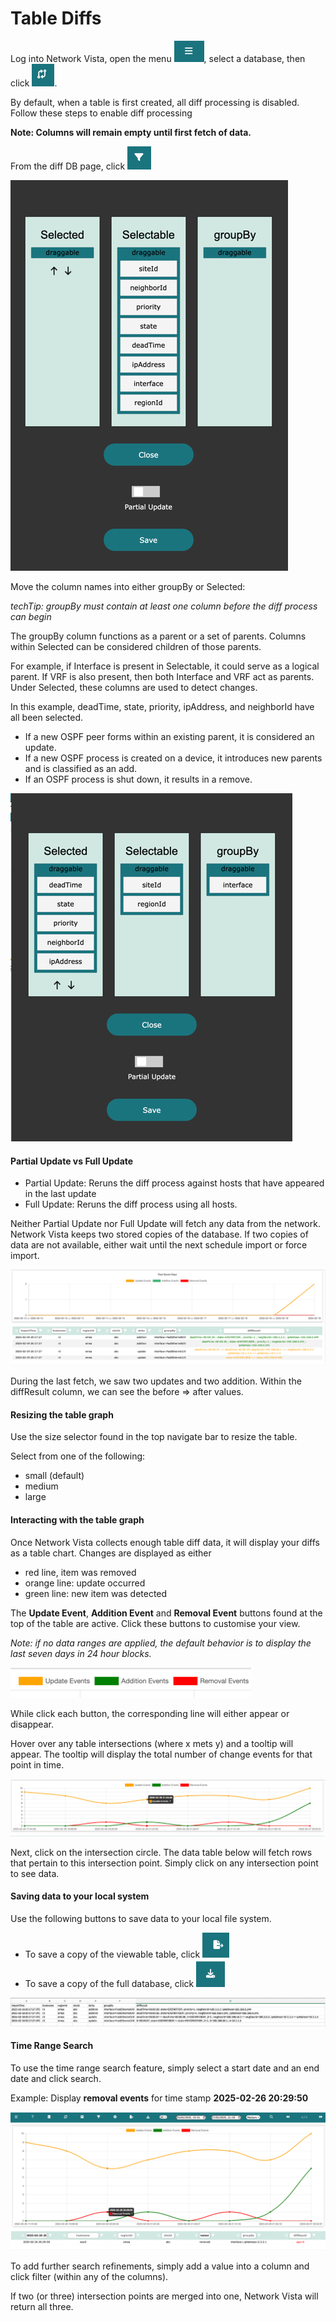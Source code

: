 # Table Diffs

Log into Network Vista, open the menu ![img_1.png](imgs/img_1.png), select a database, then click ![img.png](imgs/img.png).

By default, when a table is first created, all diff processing is disabled. Follow these steps to enable diff processing

**Note: Columns will remain empty until first fetch of data.**


From the diff DB page, click ![img_2.png](imgs/img_2.png)

![img_3.png](imgs/img_3.png)

Move the column names into either groupBy or Selected:

<i>techTip: groupBy must contain at least one column before the diff process can begin</i>

The groupBy column functions as a parent or a set of parents. Columns within Selected can be considered children of those parents.

For example, if Interface is present in Selectable, it could serve as a logical parent. If VRF is also present, then both Interface and VRF act as parents. 
Under Selected, these columns are used to detect changes.

In this example, deadTime, state, priority, ipAddress, and neighborId have all been selected.

* If a new OSPF peer forms within an existing parent, it is considered an update.
* If a new OSPF process is created on a device, it introduces new parents and is classified as an add.
* If an OSPF process is shut down, it results in a remove.

![img_4.png](imgs/img_4.png)

#### Partial Update vs Full Update

* Partial Update: Reruns the diff process against hosts that have appeared in the last update
* Full Update: Reruns the diff process using all hosts. 

Neither Partial Update nor Full Update will fetch any data from the network. Network Vista keeps two stored copies of the database.
If two copies of data are not available, either wait until the next schedule import or force import.

![img_5.png](imgs/img_5.png)

During the last fetch, we saw two updates and two addition. Within the diffResult column, we can see the before => after values.  

#### Resizing the table graph

Use the size selector found in the top navigate bar to resize the table. 

Select from one of the following:

* small (default)
* medium
* large

#### Interacting with the table graph

Once Network Vista collects enough table diff data, it will display your diffs as a table chart. Changes are displayed as either

* red line, item was removed
* orange line: update occurred
* green line: new item was detected

The **Update Event**, **Addition Event** and **Removal Event** buttons found at the top of the table are active. Click these buttons to customise your view. 

<i>Note: if no data ranges are applied, the default behavior is to display the last seven days in 24 hour blocks.</i>


![img_13.png](imgs/img_13.png)

While click each button, the corresponding line will either appear or disappear. 

Hover over any table intersections (where x mets y) and a tooltip will appear. The tooltip will display the total number of change events for that point in time.

![img_14.png](imgs/img_14.png)

Next, click on the intersection circle. The data table below will fetch rows that pertain to this intersection point. Simply click on any intersection point 
to see data. 

#### Saving data to your local system

Use the following buttons to save data to your local file system.

* To save a copy of the viewable table, click ![img_8.png](imgs/img_8.png)
* To save a copy of the full database, click ![img_9.png](imgs/img_9.png)

![img_10.png](imgs/img_10.png)


#### Time Range Search

To use the time range search feature, simply select a start date and an end date and click search.

Example: Display **removal events** for time stamp **2025-02-26 20:29:50**

![img_16.png](imgs/img_16.png)

To add further search refinements, simply add a value into a column and click filter (within any of the columns).

If two (or three) intersection points are merged into one, Network Vista will return all three.  




